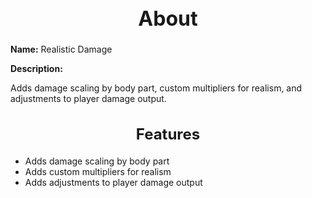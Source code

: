 <h1 style="text-align:center; font-size:2rem; font-weight:bold;">About</h1>

**Name:**
Realistic Damage

**Description:**

Adds damage scaling by body part, custom multipliers for realism, and adjustments to player damage output.

<h2 style="text-align:center; font-size:1.5rem; font-weight:bold;">Features</h2>

- Adds damage scaling by body part
- Adds custom multipliers for realism
- Adds adjustments to player damage output

